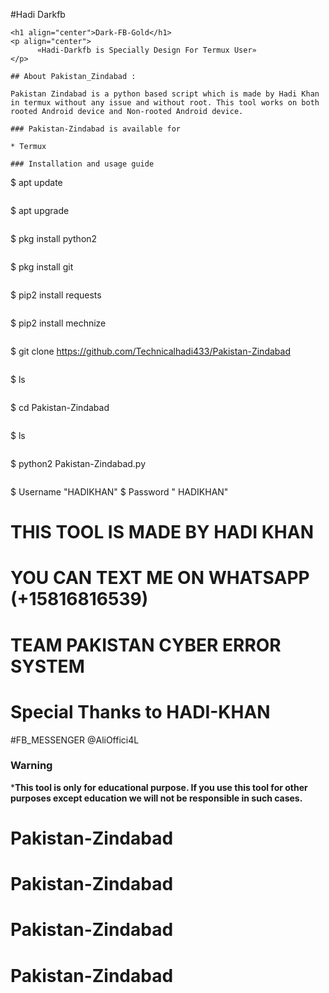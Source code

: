 #Hadi Darkfb
```
<h1 align="center">Dark-FB-Gold</h1>
<p align="center">
      «Hadi-Darkfb is Specially Design For Termux User»
</p>

## About Pakistan_Zindabad :

Pakistan Zindabad is a python based script which is made by Hadi Khan in termux without any issue and without root. This tool works on both rooted Android device and Non-rooted Android device.

### Pakistan-Zindabad is available for

* Termux

### Installation and usage guide
```
$ apt update 
```
```
$ apt upgrade 
```
```
$ pkg install python2
```
```
$ pkg install git
```
```
$ pip2 install requests
```
```
$ pip2 install mechnize
```
```
$ git clone https://github.com/Technicalhadi433/Pakistan-Zindabad
```
```
$ ls
```
```
$ cd Pakistan-Zindabad
```
```
$ ls
```
```
$ python2 Pakistan-Zindabad.py
```
```
$ Username "HADIKHAN"
$ Password " HADIKHAN"

# THIS TOOL IS MADE BY HADI KHAN
 # YOU CAN TEXT ME ON WHATSAPP (+15816816539)
 # TEAM PAKISTAN CYBER ERROR SYSTEM
 # Special Thanks to HADI-KHAN
#FB_MESSENGER @AliOffici4L


     
### Warning

***This tool is only for educational purpose. If you use this tool for other purposes except education we will not be responsible in such cases.**



# Pakistan-Zindabad
# Pakistan-Zindabad
# Pakistan-Zindabad
# Pakistan-Zindabad
